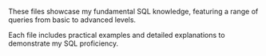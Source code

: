 These files showcase my fundamental SQL knowledge, featuring a range of queries from basic to advanced levels. 

Each file includes practical examples and detailed explanations to demonstrate my SQL proficiency.
